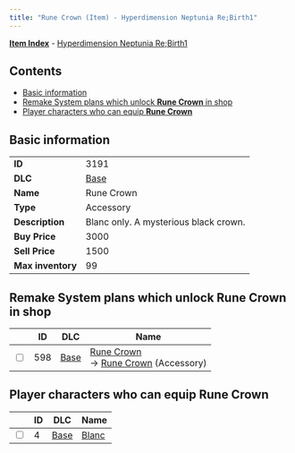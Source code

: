 ```yaml
---
title: "Rune Crown (Item) - Hyperdimension Neptunia Re;Birth1"
---
```


[**Item Index**](/neptunia/rb1/item/index.html) - [Hyperdimension Neptunia Re;Birth1](/neptunia/rb1)

## Contents

- [Basic information](#basic-information)
- [Remake System plans which unlock **Rune Crown** in shop](#remake-system-plans-which-unlock-rune-crown-in-shop)
- [Player characters who can equip **Rune Crown**](#player-characters-who-can-equip-rune-crown)

## Basic information

|   |   |
| -- | -- |
| **ID** | 3191 |
| **DLC** | [Base](/neptunia/rb1/dlc/1-base.html) |
| **Name** | Rune Crown |
| **Type** | Accessory |
| **Description** | Blanc only. A mysterious black crown. |
| **Buy Price** | 3000 |
| **Sell Price** | 1500 |
| **Max inventory** | 99 |


## Remake System plans which unlock **Rune Crown** in shop

|    | ID | DLC | Name |
| -- | -- | --- | ---- |
| <input type="checkbox" id="rb1-remake-1-598" class="trackbox" /> | 598 | [Base](/neptunia/rb1/dlc/1-base.html) | [Rune Crown](/neptunia/rb1/remake/1-598-rune-crown.html)<br /> → [Rune Crown](/neptunia/rb1/item/1-3191-rune-crown.html) (Accessory) |


## Player characters who can equip **Rune Crown**

|    | ID | DLC | Name |
| -- | -- | --- | ---- |
| <input type="checkbox" id="rb1-player-1-4" class="trackbox" /> | 4 | [Base](/neptunia/rb1/dlc/1-base.html) | [Blanc](/neptunia/rb1/player/1-4-blanc.html) |
